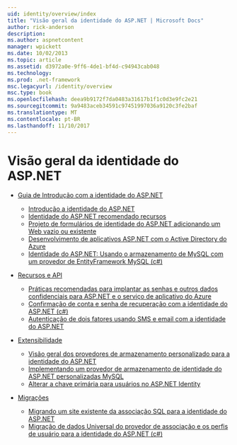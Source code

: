 ```yaml
---
uid: identity/overview/index
title: "Visão geral da identidade do ASP.NET | Microsoft Docs"
author: rick-anderson
description: 
ms.author: aspnetcontent
manager: wpickett
ms.date: 10/02/2013
ms.topic: article
ms.assetid: d3972a0e-9ff6-4de1-bf4d-c94943cab048
ms.technology: 
ms.prod: .net-framework
msc.legacyurl: /identity/overview
msc.type: book
ms.openlocfilehash: deea9b9172f7da0483a31617b1f1c0d3e9fc2e21
ms.sourcegitcommit: 9a9483aceb34591c97451997036a9120c3fe2baf
ms.translationtype: MT
ms.contentlocale: pt-BR
ms.lasthandoff: 11/10/2017
---
```

<a name="aspnet-identity-overview"></a>Visão geral da identidade do ASP.NET
====================
- [Guia de Introdução com a identidade do ASP.NET](getting-started/index.md)

    - [Introdução a identidade do ASP.NET](getting-started/introduction-to-aspnet-identity.md)
    - [Identidade do ASP.NET recomendado recursos](getting-started/aspnet-identity-recommended-resources.md)
    - [Projeto de formulários de identidade do ASP.NET adicionando um Web vazio ou existente](getting-started/adding-aspnet-identity-to-an-empty-or-existing-web-forms-project.md)
    - [Desenvolvimento de aplicativos ASP.NET com o Active Directory do Azure](getting-started/developing-aspnet-apps-with-windows-azure-active-directory.md)
    - [Identidade do ASP.NET: Usando o armazenamento de MySQL com um provedor de EntityFramework MySQL (c#)](getting-started/aspnet-identity-using-mysql-storage-with-an-entityframework-mysql-provider.md)
- [Recursos e API](features-api/index.md)

    - [Práticas recomendadas para implantar as senhas e outros dados confidenciais para ASP.NET e o serviço de aplicativo do Azure](features-api/best-practices-for-deploying-passwords-and-other-sensitive-data-to-aspnet-and-azure.md)
    - [Confirmação de conta e senha de recuperação com a identidade do ASP.NET (c#)](features-api/account-confirmation-and-password-recovery-with-aspnet-identity.md)
    - [Autenticação de dois fatores usando SMS e email com a identidade do ASP.NET](features-api/two-factor-authentication-using-sms-and-email-with-aspnet-identity.md)
- [Extensibilidade](extensibility/index.md)

    - [Visão geral dos provedores de armazenamento personalizado para a identidade do ASP.NET](extensibility/overview-of-custom-storage-providers-for-aspnet-identity.md)
    - [Implementando um provedor de armazenamento de identidade do ASP.NET personalizadas MySQL](extensibility/implementing-a-custom-mysql-aspnet-identity-storage-provider.md)
    - [Alterar a chave primária para usuários no ASP.NET Identity](extensibility/change-primary-key-for-users-in-aspnet-identity.md)
- [Migrações](migrations/index.md)

    - [Migrando um site existente da associação SQL para a identidade do ASP.NET](migrations/migrating-an-existing-website-from-sql-membership-to-aspnet-identity.md)
    - [Migração de dados Universal do provedor de associação e os perfis de usuário para a identidade do ASP.NET (c#)](migrations/migrating-universal-provider-data-for-membership-and-user-profiles-to-aspnet-identity.md)
